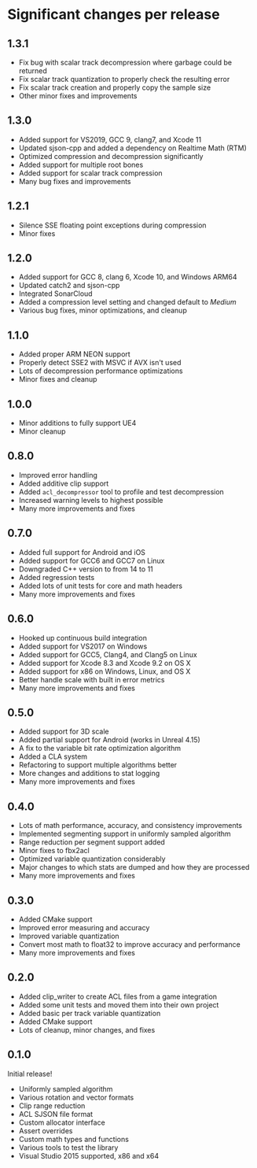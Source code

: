 # Significant changes per release

## 1.3.1

*  Fix bug with scalar track decompression where garbage could be returned
*  Fix scalar track quantization to properly check the resulting error
*  Fix scalar track creation and properly copy the sample size
*  Other minor fixes and improvements

## 1.3.0

*  Added support for VS2019, GCC 9, clang7, and Xcode 11
*  Updated sjson-cpp and added a dependency on Realtime Math (RTM)
*  Optimized compression and decompression significantly
*  Added support for multiple root bones
*  Added support for scalar track compression
*  Many bug fixes and improvements

## 1.2.1

*  Silence SSE floating point exceptions during compression
*  Minor fixes

## 1.2.0

*  Added support for GCC 8, clang 6, Xcode 10, and Windows ARM64
*  Updated catch2 and sjson-cpp
*  Integrated SonarCloud
*  Added a compression level setting and changed default to *Medium*
*  Various bug fixes, minor optimizations, and cleanup

## 1.1.0

*  Added proper ARM NEON support
*  Properly detect SSE2 with MSVC if AVX isn't used
*  Lots of decompression performance optimizations
*  Minor fixes and cleanup

## 1.0.0

*  Minor additions to fully support UE4
*  Minor cleanup

## 0.8.0

*  Improved error handling
*  Added additive clip support
*  Added `acl_decompressor` tool to profile and test decompression
*  Increased warning levels to highest possible
*  Many more improvements and fixes

## 0.7.0

*  Added full support for Android and iOS
*  Added support for GCC6 and GCC7 on Linux
*  Downgraded C++ version to from 14 to 11
*  Added regression tests
*  Added lots of unit tests for core and math headers
*  Many more improvements and fixes

## 0.6.0

*  Hooked up continuous build integration
*  Added support for VS2017 on Windows
*  Added support for GCC5, Clang4, and Clang5 on Linux
*  Added support for Xcode 8.3 and Xcode 9.2 on OS X
*  Added support for x86 on Windows, Linux, and OS X
*  Better handle scale with built in error metrics
*  Many more improvements and fixes

## 0.5.0

*  Added support for 3D scale
*  Added partial support for Android (works in Unreal 4.15)
*  A fix to the variable bit rate optimization algorithm
*  Added a CLA system
*  Refactoring to support multiple algorithms better
*  More changes and additions to stat logging
*  Many more improvements and fixes

## 0.4.0

*  Lots of math performance, accuracy, and consistency improvements
*  Implemented segmenting support in uniformly sampled algorithm
*  Range reduction per segment support added
*  Minor fixes to fbx2acl
*  Optimized variable quantization considerably
*  Major changes to which stats are dumped and how they are processed
*  Many more improvements and fixes

## 0.3.0

*  Added CMake support
*  Improved error measuring and accuracy
*  Improved variable quantization
*  Convert most math to float32 to improve accuracy and performance
*  Many more improvements and fixes

## 0.2.0

*  Added clip_writer to create ACL files from a game integration
*  Added some unit tests and moved them into their own project
*  Added basic per track variable quantization
*  Added CMake support
*  Lots of cleanup, minor changes, and fixes

## 0.1.0

Initial release!

*  Uniformly sampled algorithm
*  Various rotation and vector formats
*  Clip range reduction
*  ACL SJSON file format
*  Custom allocator interface
*  Assert overrides
*  Custom math types and functions
*  Various tools to test the library
*  Visual Studio 2015 supported, x86 and x64
